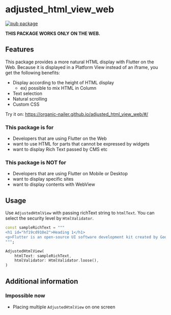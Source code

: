 <!-- 
This README describes the package. If you publish this package to pub.dev,
this README's contents appear on the landing page for your package.

For information about how to write a good package README, see the guide for
[writing package pages](https://dart.dev/guides/libraries/writing-package-pages). 

For general information about developing packages, see the Dart guide for
[creating packages](https://dart.dev/guides/libraries/create-library-packages)
and the Flutter guide for
[developing packages and plugins](https://flutter.dev/developing-packages). 
-->

# adjusted_html_view_web

[![pub package](https://img.shields.io/pub/v/adjusted_html_view_web.svg)](https://pub.dev/packages/adjusted_html_view_web)

**THIS PACKAGE WORKS ONLY ON THE WEB.**

## Features

This package provides a more natural HTML display with Flutter on the Web. 
Because it is displayed in a Platform View instead of an iframe, you get the following benefits:

- Display according to the height of HTML display
  - ex) possible to mix HTML in Column
- Text selection
- Natural scrolling
- Custom CSS

Try it on: https://organic-nailer.github.io/adjusted_html_view_web/#/

### This package is for

- Developers that are using Flutter on the Web
- want to use HTML for parts that cannot be expressed by widgets
- want to display Rich Text passed by CMS etc

### This package is **NOT** for

- Developers that are using Flutter on Mobile or Desktop
- want to display specific sites
- want to display contents with WebView

## Usage

Use `AdjustedHtmlView` with passing richText string to `htmlText`.
You can select the security level by `HtmlValidator`.

```dart
const sampleRichText = """
<h1 id="hf19cd910e2">Heading 1</h1>
<p>Flutter is an open-source UI software development kit created by Google.</p>
""";

AdjustedHtmlView(
    htmlText: sampleRichText,
    htmlValidator: HtmlValidator.loose(),
)
```

## Additional information

### Impossible now

- Placing multiple `AdjustedHtmlView` on one screen
